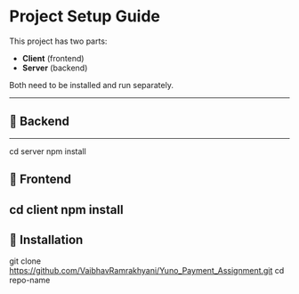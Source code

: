 # Project Setup Guide

This project has two parts:
- **Client** (frontend)
- **Server** (backend)

Both need to be installed and run separately.

---

## 🚀 Backend
---
cd server
npm install


## 🚀 Frontend
cd client
npm install
---

## 🚀 Installation


git clone https://github.com/VaibhavRamrakhyani/Yuno_Payment_Assignment.git
cd repo-name
